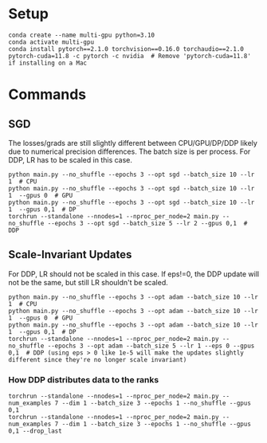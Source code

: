 # Setup

```
conda create --name multi-gpu python=3.10
conda activate multi-gpu
conda install pytorch==2.1.0 torchvision==0.16.0 torchaudio==2.1.0 pytorch-cuda=11.8 -c pytorch -c nvidia  # Remove 'pytorch-cuda=11.8' if installing on a Mac
```

# Commands

## SGD

The losses/grads are still slightly different between CPU/GPU/DP/DDP likely due to numerical precision differences. The batch size is per process. For DDP, LR has to be scaled in this case.

```
python main.py --no_shuffle --epochs 3 --opt sgd --batch_size 10 --lr 1  # CPU
python main.py --no_shuffle --epochs 3 --opt sgd --batch_size 10 --lr 1  --gpus 0  # GPU
python main.py --no_shuffle --epochs 3 --opt sgd --batch_size 10 --lr 1  --gpus 0,1  # DP
torchrun --standalone --nnodes=1 --nproc_per_node=2 main.py --no_shuffle --epochs 3 --opt sgd --batch_size 5 --lr 2 --gpus 0,1  # DDP
```

## Scale-Invariant Updates

For DDP, LR should not be scaled in this case. If eps!=0, the DDP update will not be the same, but still LR shouldn't be scaled.

```
python main.py --no_shuffle --epochs 3 --opt adam --batch_size 10 --lr 1  # CPU
python main.py --no_shuffle --epochs 3 --opt adam --batch_size 10 --lr 1  --gpus 0  # GPU
python main.py --no_shuffle --epochs 3 --opt adam --batch_size 10 --lr 1  --gpus 0,1  # DP
torchrun --standalone --nnodes=1 --nproc_per_node=2 main.py --no_shuffle --epochs 3 --opt adam --batch_size 5 --lr 1 --eps 0 --gpus 0,1  # DDP (using eps > 0 like 1e-5 will make the updates slightly different since they're no longer scale invariant)
```

### How DDP distributes data to the ranks

```
torchrun --standalone --nnodes=1 --nproc_per_node=2 main.py --num_examples 7 --dim 1 --batch_size 3 --epochs 1 --no_shuffle --gpus 0,1
torchrun --standalone --nnodes=1 --nproc_per_node=2 main.py --num_examples 7 --dim 1 --batch_size 3 --epochs 1 --no_shuffle --gpus 0,1 --drop_last
```
